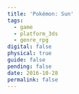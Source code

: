 ```yaml
---
title: 'Pokémon: Sun'
tags:
  - game
  - platform_3ds
  - genre_rpg
digital: false
physical: true
guide: false
pending: false
date: 2016-10-28
permalink: false
---
```

